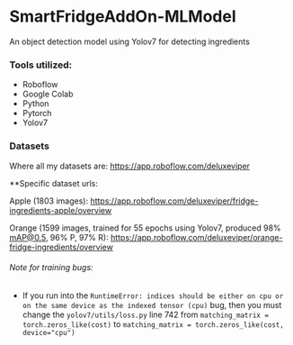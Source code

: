 # SmartFridgeAddOn-MLModel
An object detection model using Yolov7 for detecting ingredients

### Tools utilized:
- Roboflow
- Google Colab
- Python
- Pytorch
- Yolov7

### Datasets

Where all my datasets are: https://app.roboflow.com/deluxeviper

**Specific dataset urls:

Apple (1803 images): https://app.roboflow.com/deluxeviper/fridge-ingredients-apple/overview

Orange (1599 images, trained for 55 epochs using Yolov7, produced 98% mAP@0.5, 96% P, 97% R): https://app.roboflow.com/deluxeviper/orange-fridge-ingredients/overview

###### Note for training bugs:
- If you run into the `RuntimeError: indices should be either on cpu or on the same device as the indexed tensor (cpu)` bug, then you must change the `yolov7/utils/loss.py` line 742 from `matching_matrix = torch.zeros_like(cost)` to `matching_matrix = torch.zeros_like(cost, device="cpu")`
